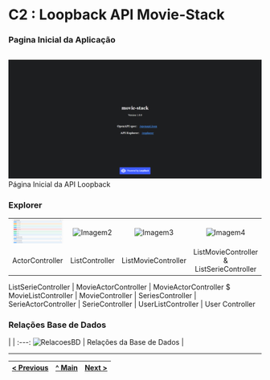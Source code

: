 # C2 : Loopback API Movie-Stack

### Pagina Inicial da Aplicação
| |
:---: |
![An alternative description](img/1.png)
Página Inicial da API Loopback


### Explorer
| | | | |
:---: | :---: | :---: | :---:
![Imagem1](img/actorcontroller.png) | ![Imagem2](img/2.png) | ![Imagem3](img/3.png) | ![Imagem4](img/4.png)
ActorController |  ListController | ListMovieController | ListMovieController & ListSerieController | 

ListSerieController | MovieActorController | MovieActorController $ MovieListController | MovieController |
SeriesController | SerieActorController | SerieController | UserListController | User Controller


### Relações Base de Dados
| |
:---:
![RelacoesBD](https://github.com/RackITPW/report/blob/main/bd/relacoesBD/modelo.PNG) |
Relações da Base de Dados |



---
[< Previous](c1.md) | [^ Main](https://github.com/movie-stack/report-main/tree/main/docs) | [Next >](c3.md)
:--- | :---: | ---: 
